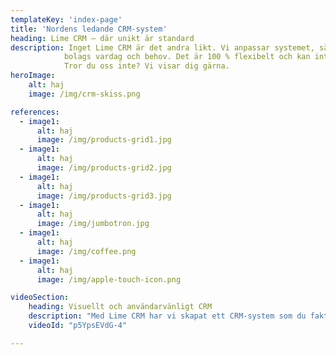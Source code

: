 ```yaml
---
templateKey: 'index-page'
title: 'Nordens ledande CRM-system'
heading: Lime CRM – där unikt är standard
description: Inget Lime CRM är det andra likt. Vi anpassar systemet, så att det passar just ditt
            bolags vardag och behov. Det är 100 % flexibelt och kan integreras med det mesta.
            Tror du oss inte? Vi visar dig gärna.
heroImage:
    alt: haj
    image: /img/crm-skiss.png

references:
  - image1:
      alt: haj
      image: /img/products-grid1.jpg
  - image1:
      alt: haj
      image: /img/products-grid2.jpg
  - image1:
      alt: haj
      image: /img/products-grid3.jpg
  - image1:
      alt: haj
      image: /img/jumbotron.jpg
  - image1:
      alt: haj
      image: /img/coffee.png
  - image1:
      alt: haj
      image: /img/apple-touch-icon.png

videoSection:
    heading: Visuellt och användarvänligt CRM
    description: "Med Lime CRM har vi skapat ett CRM-system som du faktiskt kommer att använda. Det innehåller allt du förväntar dig från ett CRM: kontakter, historik, att göra-uppgifter, ärendehantering, affärer och marknadsaktiviteter. Men Lime CRM kan också göra så mycket mer."
    videoId: "p5YpsEVdG-4"

---
```

